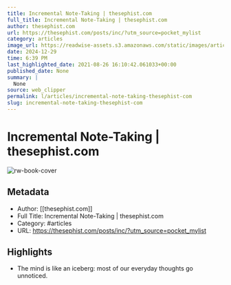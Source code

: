 ```yaml
---
title: Incremental Note-Taking | thesephist.com
full_title: Incremental Note-Taking | thesephist.com
author: thesephist.com
url: https://thesephist.com/posts/inc/?utm_source=pocket_mylist
category: articles
image_url: https://readwise-assets.s3.amazonaws.com/static/images/article1.be68295a7e40.png
date: 2024-12-29
time: 6:39 PM
last_highlighted_date: 2021-08-26 16:10:42.061033+00:00
published_date: None
summary: |
  None
source: web_clipper
permalink: l/articles/incremental-note-taking-thesephist-com
slug: incremental-note-taking-thesephist-com
---
```

# Incremental Note-Taking | thesephist.com

![rw-book-cover](https://readwise-assets.s3.amazonaws.com/static/images/article1.be68295a7e40.png)

## Metadata
- Author: [[thesephist.com]]
- Full Title: Incremental Note-Taking | thesephist.com
- Category: #articles
- URL: https://thesephist.com/posts/inc/?utm_source=pocket_mylist

## Highlights
- The mind is like an iceberg: most of our everyday thoughts go unnoticed.


